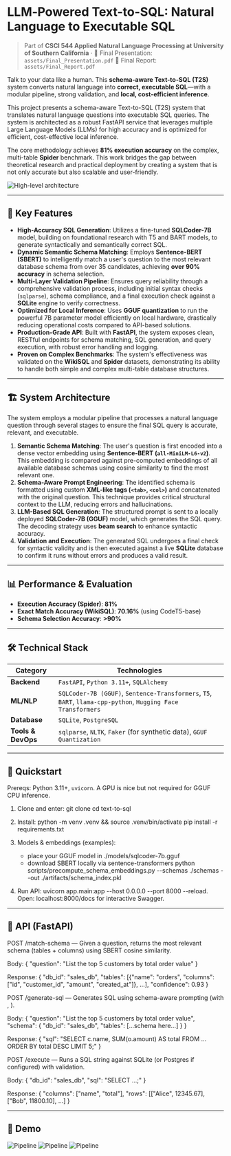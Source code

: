 # LLM‑Powered Text-to-SQL: Natural Language to Executable SQL
> Part of **CSCI 544 Applied Natural Language
Processing at University of Southern California** · 📄 Final Presentation: `assets/Final_Presentation.pdf` 📄 Final Report: `assets/Final_Report.pdf`

Talk to your data like a human. This **schema-aware Text-to-SQL (T2S)** system converts natural language into **correct, executable SQL**—with a modular pipeline, strong validation, and **local, cost-efficient inference**.

This project presents a schema-aware Text-to-SQL (T2S) system that translates natural language questions into executable SQL queries. The system is architected as a robust FastAPI service that leverages multiple Large Language Models (LLMs) for high accuracy and is optimized for efficient, cost-effective local inference.

The core methodology achieves **81% execution accuracy** on the complex, multi-table **Spider** benchmark. This work bridges the gap between theoretical research and practical deployment by creating a system that is not only accurate but also scalable and user-friendly.

![High-level architecture](assets/diag1.webp)


---

## 🌟 Key Features

* **High-Accuracy SQL Generation**: Utilizes a fine-tuned **SQLCoder-7B** model, building on foundational research with T5 and BART models, to generate syntactically and semantically correct SQL.
* **Dynamic Semantic Schema Matching**: Employs **Sentence-BERT (SBERT)** to intelligently match a user's question to the most relevant database schema from over 35 candidates, achieving **over 90% accuracy** in schema selection.
* **Multi-Layer Validation Pipeline**: Ensures query reliability through a comprehensive validation process, including initial syntax checks (`sqlparse`), schema compliance, and a final execution check against a **SQLite** engine to verify correctness.
* **Optimized for Local Inference**: Uses **GGUF quantization** to run the powerful 7B parameter model efficiently on local hardware, drastically reducing operational costs compared to API-based solutions.
* **Production-Grade API**: Built with **FastAPI**, the system exposes clean, RESTful endpoints for schema matching, SQL generation, and query execution, with robust error handling and logging.
* **Proven on Complex Benchmarks**: The system's effectiveness was validated on the **WikiSQL** and **Spider** datasets, demonstrating its ability to handle both simple and complex multi-table database structures.

---

## 🏗️ System Architecture

The system employs a modular pipeline that processes a natural language question through several stages to ensure the final SQL query is accurate, relevant, and executable.

1. **Semantic Schema Matching**: The user's question is first encoded into a dense vector embedding using **Sentence-BERT (`all-MiniLM-L6-v2`)**. This embedding is compared against pre-computed embeddings of all available database schemas using cosine similarity to find the most relevant one.
2. **Schema-Aware Prompt Engineering**: The identified schema is formatted using custom **XML-like tags (`<tab>`, `<col>`)** and concatenated with the original question. This technique provides critical structural context to the LLM, reducing errors and hallucinations.
3. **LLM-Based SQL Generation**: The structured prompt is sent to a locally deployed **SQLCoder-7B (GGUF)** model, which generates the SQL query. The decoding strategy uses **beam search** to enhance syntactic accuracy.
4. **Validation and Execution**: The generated SQL undergoes a final check for syntactic validity and is then executed against a live **SQLite** database to confirm it runs without errors and produces a valid result.

---

## 📊 Performance & Evaluation

* **Execution Accuracy (Spider)**: **81%**  
* **Exact Match Accuracy (WikiSQL)**: **70.16%** (using CodeT5-base)  
* **Schema Selection Accuracy**: **>90%**  

---

## 🛠️ Technical Stack

| Category           | Technologies                                                                                             |
| ------------------ | -------------------------------------------------------------------------------------------------------- |
| **Backend** | `FastAPI`, `Python 3.11+`, `SQLAlchemy`                                                                  |
| **ML/NLP** | `SQLCoder-7B (GGUF)`, `Sentence-Transformers`, `T5`, `BART`, `llama-cpp-python`, `Hugging Face Transformers` |
| **Database** | `SQLite`, `PostgreSQL`                                                                                   |
| **Tools & DevOps** | `sqlparse`, `NLTK`, `Faker` (for synthetic data), `GGUF Quantization`                                      |

---

## 🚀 Quickstart

Prereqs: Python 3.11+, `uvicorn`. A GPU is nice but not required for GGUF CPU inference.

1) Clone and enter:
    git clone <your-repo-url>
    cd text-to-sql

2) Install:
    python -m venv .venv && source .venv/bin/activate
    pip install -r requirements.txt

3) Models & embeddings (examples):
    - place your GGUF model in ./models/sqlcoder-7b.gguf
    - download SBERT locally via sentence-transformers
    python scripts/precompute_schema_embeddings.py --schemas ./schemas --out ./artifacts/schema_index.pkl

4) Run API:
    uvicorn app.main:app --host 0.0.0.0 --port 8000 --reload. Open: localhost:8000/docs for interactive Swagger.

---

## 🔌 API (FastAPI)

POST /match-schema — Given a question, returns the most relevant schema (tables + columns) using SBERT cosine similarity.

Body:
    { "question": "List the top 5 customers by total order value" }

Response:
    {
      "db_id": "sales_db",
      "tables": [{"name": "orders", "columns": ["id", "customer_id", "amount", "created_at"]}, ...],
      "confidence": 0.93
    }

POST /generate-sql — Generates SQL using schema-aware prompting (with <tab>, <col>).

Body:
    {
      "question": "List the top 5 customers by total order value",
      "schema": { "db_id": "sales_db", "tables": [...schema here...] }
    }

Response:
    { "sql": "SELECT c.name, SUM(o.amount) AS total FROM ... ORDER BY total DESC LIMIT 5;" }

POST /execute — Runs a SQL string against SQLite (or Postgres if configured) with validation.

Body:
    { "db_id": "sales_db", "sql": "SELECT ...;" }

Response:
    { "columns": ["name", "total"], "rows": [["Alice", 12345.67], ["Bob", 11800.10], ...] }

---

## 🌟 Demo


![Pipeline](assets/img2.png)
![Pipeline](assets/image.png)
![Pipeline](assets/diag2.webp)

